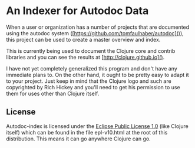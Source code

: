 # An Indexer for Autodoc Data
When a user or organization has a number of projects that are documented using the autodoc system ([https://github.com/tomfaulhaber/autodoc]()), this project can be used to create a master overview and index. 

This is currently being used to document the Clojure core and contrib libraries and you can see the results at [http://clojure.github.io]().

I have not yet completely generalized this program and don't have any immediate plans to. On the other hand, it ought to be pretty easy to adapt it to your project. Just keep in mind that the Clojure logo and such are copyrighted by Rich Hickey and you'll need to get his permission to use them for uses other than Clojure itself.

## License ##
Autodoc-index is licensed under the 
[Eclipse Public License 1.0](http://opensource.org/licenses/eclipse-1.0.php)
(like Clojure itself)
which can be found in the file epl-v10.html at the root of this
distribution. This means it can go anywhere Clojure can go.
